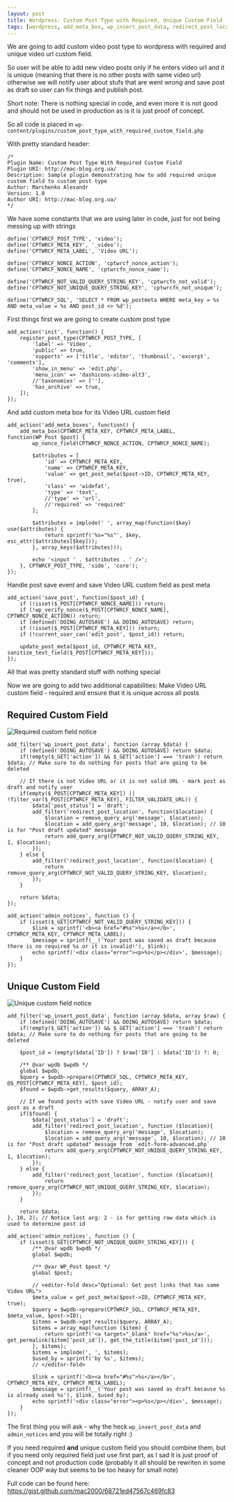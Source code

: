 ```yaml
---
layout: post
title: Wordpress: Custom Post Type with Required, Unique Custom Field
tags: [wordpress, add_meta_box, wp_insert_post_data, redirect_post_location, admin_notices]
---
```


We are going to add custom video post type to wordpress with required and unique video url custom field.

So user will be able to add new video posts only if he enters video url and it is unique (meaning that there is no other posts with same video url) otherwise we will notify user about stufs that are went wrong and save post as draft so user can fix things and publish post.

Short note: There is nothing special in code, and even more it is not good and should not be used in production as is it is just proof of concept.

So all code is placed in `wp-content/plugins/custom_post_type_with_required_custom_field.php`

With pretty standard header:

    /*
    Plugin Name: Custom Post Type With Required Custom Field
    Plugin URI: http://mac-blog.org.ua/
    Description: Sample plugin demonstrating how to add required unique custom field to custom post type
    Author: Marchenko Alexandr
    Version: 1.0
    Author URI: http://mac-blog.org.ua/
    */

We have some constants that we are using later in code, just for not being messing up with strings

    define('CPTWRCF_POST_TYPE', 'video');
    define('CPTWRCF_META_KEY', '_video');
    define('CPTWRCF_META_LABEL', 'Video URL');

    define('CPTWRCF_NONCE_ACTION', 'cptwrcf_nonce_action');
    define('CPTWRCF_NONCE_NAME', 'cptwrcfn_nonce_name');

    define('CPTWRCF_NOT_VALID_QUERY_STRING_KEY', 'cptwrcfn_not_valid');
    define('CPTWRCF_NOT_UNIQUE_QUERY_STRING_KEY', 'cptwrcfn_not_unique');

    define('CPTWRCF_SQL', 'SELECT * FROM wp_postmeta WHERE meta_key = %s AND meta_value = %s AND post_id <> %d');

First things first we are going to create custom post type

    add_action('init', function() {
        register_post_type(CPTWRCF_POST_TYPE, [
            'label' => 'Video',
            'public' => true,
            'supports' => ['title', 'editor', 'thumbnail', 'excerpt', 'comments'],
            'show_in_menu' => 'edit.php',
            'menu_icon' => 'dashicons-video-alt3',
            //'taxonomies' => [''],
            'has_archive' => true,
        ]);
    });

And add custom meta box for its Video URL custom field

    add_action('add_meta_boxes', function() {
        add_meta_box(CPTWRCF_META_KEY, CPTWRCF_META_LABEL, function(WP_Post $post) {
            wp_nonce_field(CPTWRCF_NONCE_ACTION, CPTWRCF_NONCE_NAME);

            $attributes = [
                'id' => CPTWRCF_META_KEY,
                'name' => CPTWRCF_META_KEY,
                'value' => get_post_meta($post->ID, CPTWRCF_META_KEY, true),
                'class' => 'widefat',
                'type' => 'text',
                //'type' => 'url',
                //'required' => 'required'
            ];

            $attributes = implode(' ', array_map(function($key) use($attributes) {
                return sprintf('%s="%s"', $key, esc_attr($attributes[$key]));
            }, array_keys($attributes)));

            echo '<input ' . $attributes . ' />';
        }, CPTWRCF_POST_TYPE, 'side', 'core');
    });

Handle post save event and save Video URL custom field as post meta

    add_action('save_post', function($post_id) {
        if (!isset($_POST[CPTWRCF_NONCE_NAME])) return;
        if (!wp_verify_nonce($_POST[CPTWRCF_NONCE_NAME], CPTWRCF_NONCE_ACTION)) return;
        if (defined('DOING_AUTOSAVE') && DOING_AUTOSAVE) return;
        if (!isset($_POST[CPTWRCF_META_KEY])) return;
        if (!current_user_can('edit_post', $post_id)) return;

        update_post_meta($post_id, CPTWRCF_META_KEY, sanitize_text_field($_POST[CPTWRCF_META_KEY]));
    });

All that was pretty standard stuff with nothing special

Now we are going to add two additional capabilities: Make Video URL custom field - required and ensure that it is unique across all posts

Required Custom Field
---------------------

![Required custom field notice](/images/cptwrcf/required.png)

    add_filter('wp_insert_post_data', function (array $data) {
        if (defined('DOING_AUTOSAVE') && DOING_AUTOSAVE) return $data;
        if(!empty($_GET['action']) && $_GET['action'] === 'trash') return $data; // Make sure to do nothing for posts that are going to be deleted

        // If there is not Video URL or it is not valid URL - mark post as draft and notify user
        if(empty($_POST[CPTWRCF_META_KEY]) || !filter_var($_POST[CPTWRCF_META_KEY], FILTER_VALIDATE_URL)) {
            $data['post_status'] = 'draft';
            add_filter('redirect_post_location', function($location) {
                $location = remove_query_arg('message', $location);
                $location = add_query_arg('message', 10, $location); // 10 is for "Post draft updated" message
                return add_query_arg(CPTWRCF_NOT_VALID_QUERY_STRING_KEY, 1, $location);
            });
        } else {
            add_filter('redirect_post_location', function($location) {
                return remove_query_arg(CPTWRCF_NOT_VALID_QUERY_STRING_KEY, $location);
            });
        }

        return $data;
    });

    add_action('admin_notices', function () {
        if (isset($_GET[CPTWRCF_NOT_VALID_QUERY_STRING_KEY])) {
            $link = sprintf('<b><a href="#%s">%s</a></b>', CPTWRCF_META_KEY, CPTWRCF_META_LABEL);
            $message = sprintf(__('Your post was saved as draft because there is no required %s or it is invalid!'), $link);
            echo sprintf('<div class="error"><p>%s</p></div>', $message);
        }
    });

Unique Custom Field
-------------------

![Unique custom field notice](/images/cptwrcf/unique.png)

    add_filter('wp_insert_post_data', function (array $data, array $raw) {
        if (defined('DOING_AUTOSAVE') && DOING_AUTOSAVE) return $data;
        if(!empty($_GET['action']) && $_GET['action'] === 'trash') return $data; // Make sure to do nothing for posts that are going to be deleted

        $post_id = (empty($data['ID']) ? $raw['ID'] : $data['ID']) ?: 0;

        /** @var wpdb $wpdb */
        global $wpdb;
        $query = $wpdb->prepare(CPTWRCF_SQL, CPTWRCF_META_KEY, @$_POST[CPTWRCF_META_KEY], $post_id);
        $found = $wpdb->get_results($query, ARRAY_A);

        // If we found posts with save Video URL - notify user and save post as a draft
        if($found) {
            $data['post_status'] = 'draft';
            add_filter('redirect_post_location', function ($location){
                $location = remove_query_arg('message', $location);
                $location = add_query_arg('message', 10, $location); // 10 is for "Post draft updated" message from `edit-form-advanced.php`
                return add_query_arg(CPTWRCF_NOT_UNIQUE_QUERY_STRING_KEY, 1, $location);
            });
        } else {
            add_filter('redirect_post_location', function ($location){
                return remove_query_arg(CPTWRCF_NOT_UNIQUE_QUERY_STRING_KEY, $location);
            });
        }

        return $data;
    }, 10, 2); // Notice last arg: 2 - is for getting raw data which is used to determine post id

    add_action('admin_notices', function () {
        if (isset($_GET[CPTWRCF_NOT_UNIQUE_QUERY_STRING_KEY])) {
            /** @var wpdb $wpdb */
            global $wpdb;

            /** @var WP_Post $post */
            global $post;

            // <editor-fold desc="Optional: Get post links that has same Video URL">
            $meta_value = get_post_meta($post->ID, CPTWRCF_META_KEY, true);
            $query = $wpdb->prepare(CPTWRCF_SQL, CPTWRCF_META_KEY, $meta_value, $post->ID);
            $items = $wpdb->get_results($query, ARRAY_A);
            $items = array_map(function ($item) {
                return sprintf('<a target="_blank" href="%s">%s</a>', get_permalink($item['post_id']), get_the_title($item['post_id']));
            }, $items);
            $items = implode(', ', $items);
            $used_by = sprintf('by %s', $items);
            // </editor-fold>

            $link = sprintf('<b><a href="#%s">%s</a></b>', CPTWRCF_META_KEY, CPTWRCF_META_LABEL);
            $message = sprintf(__('Your post was saved as draft because %s is already used %s'), $link, $used_by);
            echo sprintf('<div class="error"><p>%s</p></div>', $message);
        }
    });

The first thing you will ask - why the heck `wp_insert_post_data` and `admin_notices` and you will be totally right :)

If you need required **and** unique custom field you should combine them, but if you need only required field just use first part, as I sad it is just proof of concept and not production code (probably it all should be rewriten in some cleaner OOP way but seems to be too heavy for small note)

Full code can be found here: https://gist.github.com/mac2000/68721ed47567c469fc83

<script src="https://gist.github.com/mac2000/68721ed47567c469fc83.js"></script>
